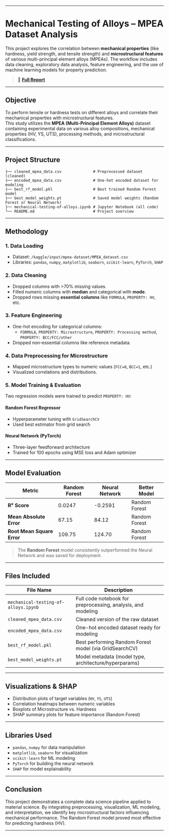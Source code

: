  ----

# Mechanical Testing of Alloys – MPEA Dataset Analysis

This project explores the correlation between **mechanical properties** (like hardness, yield strength, and tensile strength) and **microstructural features** of various multi-principal element alloys (MPEAs). The workflow includes data cleaning, exploratory data analysis, feature engineering, and the use of machine learning models for property prediction.

> 🔗 [**Full Report**](https://docs.google.com/document/d/1btxtT-SmBUF6v-7wH-NZ2UH2jyR-tcQuggAdtP4Mabs/edit?tab=t.0#heading=h.8ujurwn0h7gp)

----

## Objective

To perform tensile or hardness tests on different alloys and correlate their mechanical properties with microstructural features.  
This study utilizes the **MPEA (Multi-Principal Element Alloys)** dataset containing experimental data on various alloy compositions, mechanical properties (HV, YS, UTS), processing methods, and microstructural classifications.

---

## Project Structure

```
├── cleaned_mpea_data.csv              # Preprocessed dataset (cleaned)
├── encoded_mpea_data.csv              # One-hot encoded dataset for modeling
├── best_rf_model.pkl                  # Best trained Random Forest model
├── best_model_weights.pt              # Saved model weights (Random Forest or Neural Network)
├── mechanical-testing-of-alloys.ipynb # Jupyter Notebook (all code)
└── README.md                          # Project overview
```

----

## Methodology

### 1. **Data Loading**
- Dataset: `/kaggle/input/mpea-dataset/MPEA_dataset.csv`
- Libraries: `pandas`, `numpy`, `matplotlib`, `seaborn`, `scikit-learn`, `PyTorch`, `SHAP`

### 2. **Data Cleaning**
- Dropped columns with >70% missing values.
- Filled numeric columns with **median** and categorical with **mode**.
- Dropped rows missing **essential columns** like `FORMULA`, `PROPERTY: HV`, etc.

### 3. **Feature Engineering**
- One-hot encoding for categorical columns:
  - `FORMULA`, `PROPERTY: Microstructure`, `PROPERTY: Processing method`, `PROPERTY: BCC/FCC/other`
- Dropped non-essential columns like reference metadata.

### 4. **Data Preprocessing for Microstructure**
- Mapped microstructure types to numeric values (`FCC=0`, `BCC=1`, etc.)
- Visualized correlations and distributions.

### 5. **Model Training & Evaluation**
Two regression models were trained to predict `PROPERTY: HV`:

#### Random Forest Regressor
- Hyperparameter tuning with `GridSearchCV`
- Used best estimator from grid search

#### Neural Network (PyTorch)
- Three-layer feedforward architecture
- Trained for 100 epochs using MSE loss and Adam optimizer

----

## Model Evaluation

| **Metric**              | **Random Forest**       | **Neural Network**       | **Better Model**     |
|------------------------|-------------------------|---------------------------|-----------------------|
| **R² Score**            | 0.0247                  | -0.2591                  |  Random Forest       |
| **Mean Absolute Error** | 67.15                   | 84.12                    |  Random Forest       |
| **Root Mean Square Error** | 109.75              | 124.70                   |  Random Forest       |

> The **Random Forest** model consistently outperformed the Neural Network and was saved for deployment.

---

## Files Included

| File Name                  | Description                                               |
|---------------------------|-----------------------------------------------------------|
| `mechanical-testing-of-alloys.ipynb` | Full code notebook for preprocessing, analysis, and modeling |
| `cleaned_mpea_data.csv`   | Cleaned version of the raw dataset                        |
| `encoded_mpea_data.csv`   | One-hot encoded dataset ready for modeling                |
| `best_rf_model.pkl`       | Best performing Random Forest model (via GridSearchCV)    |
| `best_model_weights.pt`   | Model metadata (model type, architecture/hyperparams)     |

---

## Visualizations & SHAP

- Distribution plots of target variables (`HV`, `YS`, `UTS`)
- Correlation heatmaps between numeric variables
- Boxplots of Microstructure vs. Hardness
- SHAP summary plots for feature importance (Random Forest)

---

## Libraries Used

- `pandas`, `numpy` for data manipulation  
- `matplotlib`, `seaborn` for visualization  
- `scikit-learn` for ML modeling  
- `PyTorch` for building the neural network  
- `SHAP` for model explainability  

---

## Conclusion

This project demonstrates a complete data science pipeline applied to material science. By integrating preprocessing, visualization, ML modeling, and interpretation, we identify key microstructural factors influencing mechanical performance. The Random Forest model proved most effective for predicting hardness (HV).

---

